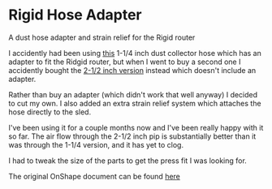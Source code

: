 # Rigid Hose Adapter
A dust hose adapter and strain relief for the Rigid router


I accidently had been using [this](https://www.homedepot.com/p/RIDGID-1-1-4-in-1-7-8-in-x-7-ft-Tug-A-Long-Vacuum-Hose-for-RIDGID-Wet-Dry-Vacs-VT1720/202077240) 1-1/4 inch dust collector hose which has an adapter to fit the Ridgid router, but when I went to buy a second one I accidently bought the [2-1/2 inch version](https://www.homedepot.com/p/RIDGID-2-1-2-in-x-7-ft-Tug-A-Long-Vacuum-Hose-for-RIDGID-Wet-Dry-Vacs-VT2520/100016791) instead which doesn't include an adapter.

Rather than buy an adapter (which didn't work that well anyway) I decided to cut my own. I also added an extra strain relief system which attaches the hose directly to the sled.

I've been using it for a couple months now and I've been really happy with it so far. The air flow through the 2-1/2 inch pip is substantially better than it was through the 1-1/4 version, and it has yet to clog.

I had to tweak the size of the parts to get the press fit I was looking for.

The original OnShape document can be found [here](https://cad.onshape.com/documents/397c123e58e75dbdff7438dd/w/b411e171416987b807e51308/e/396eaf431d1aacc70d9ab3e0)

